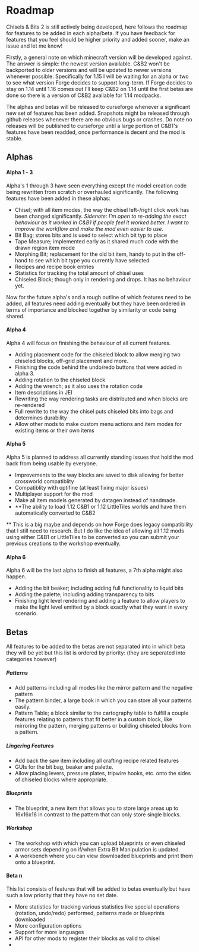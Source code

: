 # Roadmap
Chisels & Bits 2 is still actively being developed, here follows the roadmap for features to be added in each alpha/beta. If you have feedback for features that you feel should be higher priority and added sooner, make an issue and let me know!

Firstly, a general note on which minecraft version will be developed against. The answer is simple: the newest version available. C&B2 won't be backported to older versions and will be updated to newer versions whenever possible. Specifically for 1.15 I will be waiting for an alpha or two to see what version Forge decides to support long-term. If Forge decides to stay on 1.14 until 1.16 comes out I'll keep C&B2 on 1.14 until the first betas are done so there is a version of C&B2 available for 1.14 modpacks.

The alphas and betas will be released to curseforge whenever a significant new set of features has been added. Snapshots might be released through github releases whenever there are no obvious bugs or crashes. Do note no releases will be published to curseforge until a large portion of C&B1's features have been readded, once performance is decent and the mod is stable.

## Alphas
#### Alpha 1 - 3
Alpha's 1 through 3 have seen everything except the model creation code being rewritten from scratch or overhauled significantly. The following features have been added in these alphas:
- Chisel; with all item modes, the way the chisel left-/right click work has been changed significantly. _Sidenote: I'm open to re-adding the exact behaviour as it worked in C&B1 if people feel it worked better. I want to improve the workflow and make the mod even easier to use._
- Bit Bag; stores bits and is used to select which bit typ to place
- Tape Measure; implemented early as it shared much code with the drawn region item mode
- Morphing Bit; replacement for the old bit item, handy to put in the off-hand to see which bit type you currently have selected
- Recipes and recipe book entries
- Statistics for tracking the total amount of chisel uses
- Chiseled Block; though only in rendering and drops. It has no behaviour yet.

Now for the future alpha's and a rough outline of which features need to be added, all features need adding eventually but they have been ordered in terms of importance and blocked together by similarity or code being shared.

#### Alpha 4
Alpha 4 will focus on finishing the behaviour of all current features.
- Adding placement code for the chiseled block to allow merging two chiseled blocks, off-grid placement and more.
- Finishing the code behind the undo/redo buttons that were added in alpha 3.
- Adding rotation to the chiseled block
- Adding the wrench; as it also uses the rotation code
- Item descriptions in JEI
- Rewriting the way rendering tasks are distributed and when blocks are re-rendered
- Full rewrite to the way the chisel puts chiseled bits into bags and determines durability
- Allow other mods to make custom menu actions and item modes for existing items or their own items

#### Alpha 5
Alpha 5 is planned to address all currently standing issues that hold the mod back from being usable by everyone.
- Improvements to the way blocks are saved to disk allowing for better crossworld compatiblity
- Compatiblity with optifine (at least fixing major issues)
- Multiplayer support for the mod
- Make all item models generated by datagen instead of handmade.
- **The ability to load 1.12 C&B1 or 1.12 LittleTiles worlds and have them automatically converted to C&B2

** This is a big maybe and depends on how Forge does legacy compatibility that I still need to research. But I do like the idea of allowing all 1.12 mods using either C&B1 or LittleTiles to be converted so you can submit your previous creations to the workshop eventually.

#### Alpha 6
Alpha 6 will be the last alpha to finish all features, a 7th alpha might also happen.
- Adding the bit beaker; including adding full functionality to liquid bits
- Adding the palette; including adding transparency to bits
- Finishing light level rendering and adding a feature to allow players to make the light level emitted by a block exactly what they want in every scenario.

## Betas
All features to be added to the betas are not separated into in which beta they will be yet but this list is ordered by priority:
(they are seperated into categories however)

##### Patterns
- Add patterns including all modes like the mirror pattern and the negative pattern
- The pattern binder, a large book in which you can store all your patterns easily.
- Pattern Table; a block similar to the cartography table to fulfill a couple features relating to patterns that fit better in a custom block, like mirroring the pattern, merging patterns or building chiseled blocks from a pattern.

##### Lingering Features
- Add back the saw item including all crafting recipe related features
- GUIs for the bit bag, beaker and palette.
- Allow placing levers, pressure plates, tripwire hooks, etc. onto the sides of chiseled blocks where appropriate.

##### Blueprints
- The blueprint, a new item that allows you to store large areas up to 16x16x16 in contrast to the pattern that can only store single blocks.

##### Workshop
- The workshop with which you can upload blueprints or even chiseled armor sets depending on if/when Extra Bit Manipulation is updated.
- A workbench where you can view downloaded blueprints and print them onto a blueprint.

#### Beta n
This list consists of features that will be added to betas eventually but have such a low priority that they have no set date.
- More statistics for tracking various statistics like special operations (rotation, undo/redo) performed, patterns made or blueprints downloaded
- More configuration options
- Support for more languages
- API for other mods to register their blocks as valid to chisel
- 